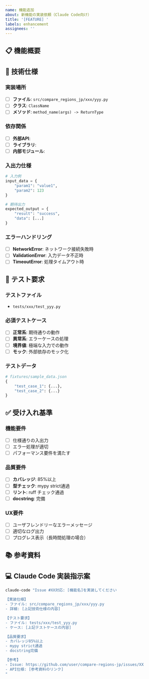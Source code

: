 ```yaml
---
name: 機能追加
about: 新機能の実装依頼（Claude Code向け）
title: '[FEATURE] '
labels: enhancement
assignees: ''
---
```


## 📋 機能概要

<!-- 実装したい機能の概要を記述 -->

## 🎯 技術仕様

### 実装場所
- [ ] **ファイル**: `src/compare_regions_jp/xxx/yyy.py`
- [ ] **クラス**: `ClassName`
- [ ] **メソッド**: `method_name(args) -> ReturnType`

### 依存関係
- [ ] **外部API**: 
- [ ] **ライブラリ**: 
- [ ] **内部モジュール**: 

### 入出力仕様
```python
# 入力例
input_data = {
    "param1": "value1",
    "param2": 123
}

# 期待出力
expected_output = {
    "result": "success",
    "data": [...]
}
```

### エラーハンドリング
- [ ] **NetworkError**: ネットワーク接続失敗時
- [ ] **ValidationError**: 入力データ不正時
- [ ] **TimeoutError**: 処理タイムアウト時

## 🧪 テスト要求

### テストファイル
- `tests/xxx/test_yyy.py`

### 必須テストケース
- [ ] **正常系**: 期待通りの動作
- [ ] **異常系**: エラーケースの処理
- [ ] **境界値**: 極端な入力での動作
- [ ] **モック**: 外部依存のモック化

### テストデータ
```python
# fixtures/sample_data.json
{
    "test_case_1": {...},
    "test_case_2": {...}
}
```

## ✅ 受け入れ基準

### 機能要件
- [ ] 仕様通りの入出力
- [ ] エラー処理が適切
- [ ] パフォーマンス要件を満たす

### 品質要件  
- [ ] **カバレッジ**: 85%以上
- [ ] **型チェック**: mypy strict通過
- [ ] **リント**: ruff チェック通過
- [ ] **docstring**: 完備

### UX要件
- [ ] ユーザフレンドリーなエラーメッセージ
- [ ] 適切なログ出力
- [ ] プログレス表示（長時間処理の場合）

## 📚 参考資料

<!-- 関連するドキュメント・API仕様等 -->

## 💻 Claude Code 実装指示案

```bash
claude-code "Issue #XX対応: [機能名]を実装してください

【実装仕様】
- ファイル: src/compare_regions_jp/xxx/yyy.py
- 詳細: [上記技術仕様の内容]

【テスト要求】  
- ファイル: tests/xxx/test_yyy.py
- ケース: [上記テストケースの内容]

【品質要求】
- カバレッジ85%以上
- mypy strict通過
- docstring完備

【参考】
- Issue: https://github.com/user/compare-regions-jp/issues/XX
- API仕様: [参考資料のリンク]
"
```